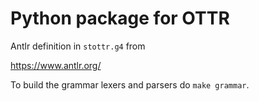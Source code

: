 # Python package for OTTR

Antlr definition in `stottr.g4` from 

https://www.antlr.org/

To build the grammar lexers and parsers do `make grammar`.